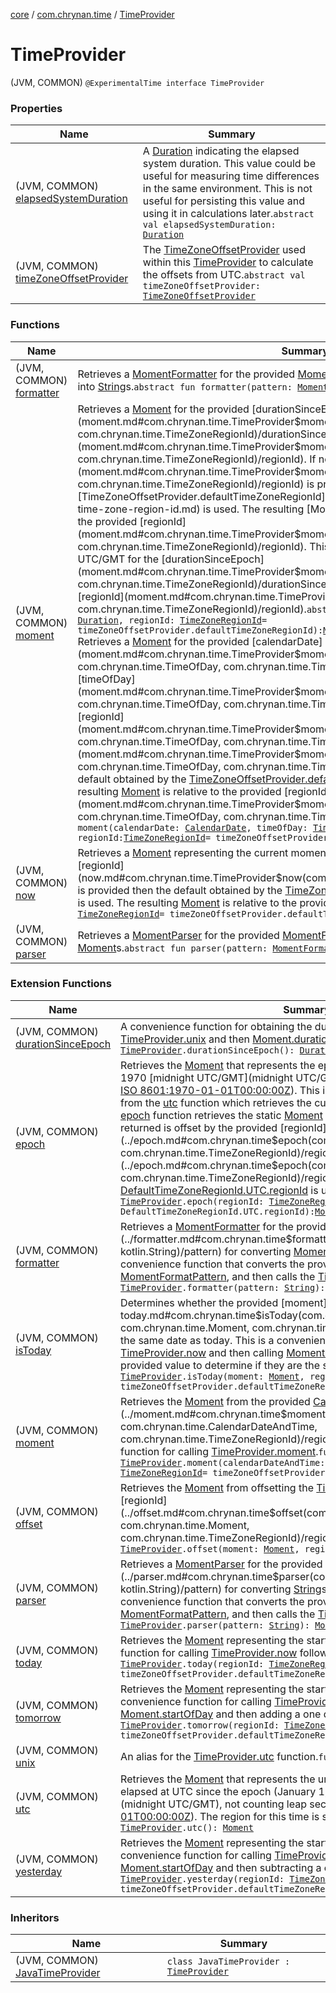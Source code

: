 [core](../../index.md) / [com.chrynan.time](../index.md) / [TimeProvider](./index.md)

# TimeProvider

(JVM, COMMON) `@ExperimentalTime interface TimeProvider`

### Properties

| Name | Summary |
|---|---|
| (JVM, COMMON) [elapsedSystemDuration](elapsed-system-duration.md) | A [Duration](https://kotlinlang.org/api/latest/jvm/stdlib/kotlin.time/-duration/index.html) indicating the elapsed system duration. This value could be useful for measuring time differences in the same environment. This is not useful for persisting this value and using it in calculations later.`abstract val elapsedSystemDuration: `[`Duration`](https://kotlinlang.org/api/latest/jvm/stdlib/kotlin.time/-duration/index.html) |
| (JVM, COMMON) [timeZoneOffsetProvider](time-zone-offset-provider.md) | The [TimeZoneOffsetProvider](../-time-zone-offset-provider/index.md) used within this [TimeProvider](./index.md) to calculate the offsets from UTC.`abstract val timeZoneOffsetProvider: `[`TimeZoneOffsetProvider`](../-time-zone-offset-provider/index.md) |

### Functions

| Name | Summary |
|---|---|
| (JVM, COMMON) [formatter](formatter.md) | Retrieves a [MomentFormatter](../-moment-formatter/index.md) for the provided [MomentFormatPattern](../-moment-format-pattern/index.md) for converting [Moment](../-moment/index.md)s into [String](https://kotlinlang.org/api/latest/jvm/stdlib/kotlin/-string/index.html)s.`abstract fun formatter(pattern: `[`MomentFormatPattern`](../-moment-format-pattern/index.md)`): `[`MomentFormatter`](../-moment-formatter/index.md) |
| (JVM, COMMON) [moment](moment.md) | Retrieves a [Moment](../-moment/index.md) for the provided [durationSinceEpoch](moment.md#com.chrynan.time.TimeProvider$moment(kotlin.time.Duration, com.chrynan.time.TimeZoneRegionId)/durationSinceEpoch) and [regionId](moment.md#com.chrynan.time.TimeProvider$moment(kotlin.time.Duration, com.chrynan.time.TimeZoneRegionId)/regionId). If no [regionId](moment.md#com.chrynan.time.TimeProvider$moment(kotlin.time.Duration, com.chrynan.time.TimeZoneRegionId)/regionId) is provided the default obtained by the [TimeZoneOffsetProvider.defaultTimeZoneRegionId](../-time-zone-offset-provider/default-time-zone-region-id.md) is used. The resulting [Moment](../-moment/index.md) is relative to the provided [regionId](moment.md#com.chrynan.time.TimeProvider$moment(kotlin.time.Duration, com.chrynan.time.TimeZoneRegionId)/regionId). This is the same as obtaining the [Moment](../-moment/index.md) at UTC/GMT for the [durationSinceEpoch](moment.md#com.chrynan.time.TimeProvider$moment(kotlin.time.Duration, com.chrynan.time.TimeZoneRegionId)/durationSinceEpoch) and then offsetting it with the [regionId](moment.md#com.chrynan.time.TimeProvider$moment(kotlin.time.Duration, com.chrynan.time.TimeZoneRegionId)/regionId).`abstract fun moment(durationSinceEpoch: `[`Duration`](https://kotlinlang.org/api/latest/jvm/stdlib/kotlin.time/-duration/index.html)`, regionId: `[`TimeZoneRegionId`](../-time-zone-region-id/index.md)` = timeZoneOffsetProvider.defaultTimeZoneRegionId): `[`Moment`](../-moment/index.md)<br>Retrieves a [Moment](../-moment/index.md) for the provided [calendarDate](moment.md#com.chrynan.time.TimeProvider$moment(com.chrynan.time.CalendarDate, com.chrynan.time.TimeOfDay, com.chrynan.time.TimeZoneRegionId)/calendarDate), [timeOfDay](moment.md#com.chrynan.time.TimeProvider$moment(com.chrynan.time.CalendarDate, com.chrynan.time.TimeOfDay, com.chrynan.time.TimeZoneRegionId)/timeOfDay), and [regionId](moment.md#com.chrynan.time.TimeProvider$moment(com.chrynan.time.CalendarDate, com.chrynan.time.TimeOfDay, com.chrynan.time.TimeZoneRegionId)/regionId). If no [regionId](moment.md#com.chrynan.time.TimeProvider$moment(com.chrynan.time.CalendarDate, com.chrynan.time.TimeOfDay, com.chrynan.time.TimeZoneRegionId)/regionId) is provided the default obtained by the [TimeZoneOffsetProvider.defaultTimeZoneRegionId](../-time-zone-offset-provider/default-time-zone-region-id.md) is used. The resulting [Moment](../-moment/index.md) is relative to the provided [regionId](moment.md#com.chrynan.time.TimeProvider$moment(com.chrynan.time.CalendarDate, com.chrynan.time.TimeOfDay, com.chrynan.time.TimeZoneRegionId)/regionId).`abstract fun moment(calendarDate: `[`CalendarDate`](../-calendar-date/index.md)`, timeOfDay: `[`TimeOfDay`](../-time-of-day/index.md)` = TimeOfDay.START_OF_DAY, regionId: `[`TimeZoneRegionId`](../-time-zone-region-id/index.md)` = timeZoneOffsetProvider.defaultTimeZoneRegionId): `[`Moment`](../-moment/index.md) |
| (JVM, COMMON) [now](now.md) | Retrieves a [Moment](../-moment/index.md) representing the current moment in time for the provided [regionId](now.md#com.chrynan.time.TimeProvider$now(com.chrynan.time.TimeZoneRegionId)/regionId). If no [regionId](now.md#com.chrynan.time.TimeProvider$now(com.chrynan.time.TimeZoneRegionId)/regionId) is provided then the default obtained by the [TimeZoneOffsetProvider.defaultTimeZoneRegionId](../-time-zone-offset-provider/default-time-zone-region-id.md) is used. The resulting [Moment](../-moment/index.md) is relative to the provided [regionId](now.md#com.chrynan.time.TimeProvider$now(com.chrynan.time.TimeZoneRegionId)/regionId).`abstract fun now(regionId: `[`TimeZoneRegionId`](../-time-zone-region-id/index.md)` = timeZoneOffsetProvider.defaultTimeZoneRegionId): `[`Moment`](../-moment/index.md) |
| (JVM, COMMON) [parser](parser.md) | Retrieves a [MomentParser](../-moment-parser/index.md) for the provided [MomentFormatPattern](../-moment-format-pattern/index.md) for converting [String](https://kotlinlang.org/api/latest/jvm/stdlib/kotlin/-string/index.html)s into [Moment](../-moment/index.md)s.`abstract fun parser(pattern: `[`MomentFormatPattern`](../-moment-format-pattern/index.md)`): `[`MomentParser`](../-moment-parser/index.md) |

### Extension Functions

| Name | Summary |
|---|---|
| (JVM, COMMON) [durationSinceEpoch](../duration-since-epoch.md) | A convenience function for obtaining the duration since the epoch by calling [TimeProvider.unix](../unix.md) and then [Moment.durationSinceTheEpoch](../-moment/duration-since-the-epoch.md).`fun `[`TimeProvider`](./index.md)`.durationSinceEpoch(): `[`Duration`](https://kotlinlang.org/api/latest/jvm/stdlib/kotlin.time/-duration/index.html) |
| (JVM, COMMON) [epoch](../epoch.md) | Retrieves the [Moment](../-moment/index.md) that represents the epoch at UTC/GMT (January 1, 1970 [midnight UTC/GMT](midnight UTC/GMT), not counting leap seconds [in ISO 8601:1970-01-01T00:00:00Z](#)). This is a static value. This is different from the [utc](../utc.md) function which retrieves the current [Moment](../-moment/index.md) at UTC/GMT. This [epoch](../epoch.md) function retrieves the static [Moment](../-moment/index.md) representing the epoch. The value returned is offset by the provided [regionId](../epoch.md#com.chrynan.time$epoch(com.chrynan.time.TimeProvider, com.chrynan.time.TimeZoneRegionId)/regionId). If no [regionId](../epoch.md#com.chrynan.time$epoch(com.chrynan.time.TimeProvider, com.chrynan.time.TimeZoneRegionId)/regionId) is provided then the [DefaultTimeZoneRegionId.UTC.regionId](../-default-time-zone-region-id/region-id.md) is used.`fun `[`TimeProvider`](./index.md)`.epoch(regionId: `[`TimeZoneRegionId`](../-time-zone-region-id/index.md)` = DefaultTimeZoneRegionId.UTC.regionId): `[`Moment`](../-moment/index.md) |
| (JVM, COMMON) [formatter](../formatter.md) | Retrieves a [MomentFormatter](../-moment-formatter/index.md) for the provided [pattern](../formatter.md#com.chrynan.time$formatter(com.chrynan.time.TimeProvider, kotlin.String)/pattern) for converting [Moment](../-moment/index.md)s into [String](https://kotlinlang.org/api/latest/jvm/stdlib/kotlin/-string/index.html)s. This is a convenience function that converts the provided [pattern](https://kotlinlang.org/api/latest/jvm/stdlib/kotlin/-string/index.html) to a [MomentFormatPattern](../-moment-format-pattern/index.md), and then calls the [TimeProvider.formatter](formatter.md) function.`fun `[`TimeProvider`](./index.md)`.formatter(pattern: `[`String`](https://kotlinlang.org/api/latest/jvm/stdlib/kotlin/-string/index.html)`): `[`MomentFormatter`](../-moment-formatter/index.md) |
| (JVM, COMMON) [isToday](../is-today.md) | Determines whether the provided [moment](../is-today.md#com.chrynan.time$isToday(com.chrynan.time.TimeProvider, com.chrynan.time.Moment, com.chrynan.time.TimeZoneRegionId)/moment) is the same date as today. This is a convenience function for calling [TimeProvider.now](now.md) and then calling [Moment.isSameDateAs](../is-same-date-as.md) on that and the provided value to determine if they are the same date.`fun `[`TimeProvider`](./index.md)`.isToday(moment: `[`Moment`](../-moment/index.md)`, regionId: `[`TimeZoneRegionId`](../-time-zone-region-id/index.md)` = timeZoneOffsetProvider.defaultTimeZoneRegionId): `[`Boolean`](https://kotlinlang.org/api/latest/jvm/stdlib/kotlin/-boolean/index.html) |
| (JVM, COMMON) [moment](../moment.md) | Retrieves the [Moment](../-moment/index.md) from the provided [CalendarDateAndTime](../-calendar-date-and-time/index.md) and [regionId](../moment.md#com.chrynan.time$moment(com.chrynan.time.TimeProvider, com.chrynan.time.CalendarDateAndTime, com.chrynan.time.TimeZoneRegionId)/regionId). This is a convenience function for calling [TimeProvider.moment](moment.md).`fun `[`TimeProvider`](./index.md)`.moment(calendarDateAndTime: `[`CalendarDateAndTime`](../-calendar-date-and-time/index.md)`, regionId: `[`TimeZoneRegionId`](../-time-zone-region-id/index.md)` = timeZoneOffsetProvider.defaultTimeZoneRegionId): `[`Moment`](../-moment/index.md) |
| (JVM, COMMON) [offset](../offset.md) | Retrieves the [Moment](../-moment/index.md) from offsetting the [TimeOffset](../-time-offset/index.md) obtained from the [regionId](../offset.md#com.chrynan.time$offset(com.chrynan.time.TimeProvider, com.chrynan.time.Moment, com.chrynan.time.TimeZoneRegionId)/regionId).`fun `[`TimeProvider`](./index.md)`.offset(moment: `[`Moment`](../-moment/index.md)`, regionId: `[`TimeZoneRegionId`](../-time-zone-region-id/index.md)`): `[`Moment`](../-moment/index.md) |
| (JVM, COMMON) [parser](../parser.md) | Retrieves a [MomentParser](../-moment-parser/index.md) for the provided [pattern](../parser.md#com.chrynan.time$parser(com.chrynan.time.TimeProvider, kotlin.String)/pattern) for converting [String](https://kotlinlang.org/api/latest/jvm/stdlib/kotlin/-string/index.html)s into [Moment](../-moment/index.md)s. This is a convenience function that converts the provided [pattern](https://kotlinlang.org/api/latest/jvm/stdlib/kotlin/-string/index.html) to a [MomentFormatPattern](../-moment-format-pattern/index.md), and then calls the [TimeProvider.parser](parser.md) function.`fun `[`TimeProvider`](./index.md)`.parser(pattern: `[`String`](https://kotlinlang.org/api/latest/jvm/stdlib/kotlin/-string/index.html)`): `[`MomentParser`](../-moment-parser/index.md) |
| (JVM, COMMON) [today](../today.md) | Retrieves the [Moment](../-moment/index.md) representing the start of today. This is a convenience function for calling [TimeProvider.now](now.md) followed by [Moment.startOfDay](../-moment/start-of-day.md).`fun `[`TimeProvider`](./index.md)`.today(regionId: `[`TimeZoneRegionId`](../-time-zone-region-id/index.md)` = timeZoneOffsetProvider.defaultTimeZoneRegionId): `[`Moment`](../-moment/index.md) |
| (JVM, COMMON) [tomorrow](../tomorrow.md) | Retrieves the [Moment](../-moment/index.md) representing the start of the day after today. This is a convenience function for calling [TimeProvider.now](now.md) followed by [Moment.startOfDay](../-moment/start-of-day.md) and then adding a one day [Duration](https://kotlinlang.org/api/latest/jvm/stdlib/kotlin.time/-duration/index.html).`fun `[`TimeProvider`](./index.md)`.tomorrow(regionId: `[`TimeZoneRegionId`](../-time-zone-region-id/index.md)` = timeZoneOffsetProvider.defaultTimeZoneRegionId): `[`Moment`](../-moment/index.md) |
| (JVM, COMMON) [unix](../unix.md) | An alias for the [TimeProvider.utc](../utc.md) function.`fun `[`TimeProvider`](./index.md)`.unix(): `[`Moment`](../-moment/index.md) |
| (JVM, COMMON) [utc](../utc.md) | Retrieves the [Moment](../-moment/index.md) that represents the unix epoch time, or the time that has elapsed at UTC since the epoch (January 1, 1970 [midnight UTC/GMT](midnight UTC/GMT), not counting leap seconds [in ISO 8601:1970-01-01T00:00:00Z](#)). The region for this time is static at UTC/GMT.`fun `[`TimeProvider`](./index.md)`.utc(): `[`Moment`](../-moment/index.md) |
| (JVM, COMMON) [yesterday](../yesterday.md) | Retrieves the [Moment](../-moment/index.md) representing the start of the day prior to today. This is a convenience function for calling [TimeProvider.now](now.md) followed by [Moment.startOfDay](../-moment/start-of-day.md) and then subtracting a one day [Duration](https://kotlinlang.org/api/latest/jvm/stdlib/kotlin.time/-duration/index.html).`fun `[`TimeProvider`](./index.md)`.yesterday(regionId: `[`TimeZoneRegionId`](../-time-zone-region-id/index.md)` = timeZoneOffsetProvider.defaultTimeZoneRegionId): `[`Moment`](../-moment/index.md) |

### Inheritors

| Name | Summary |
|---|---|
| (JVM, COMMON) [JavaTimeProvider](../-java-time-provider/index.md) | `class JavaTimeProvider : `[`TimeProvider`](./index.md) |
